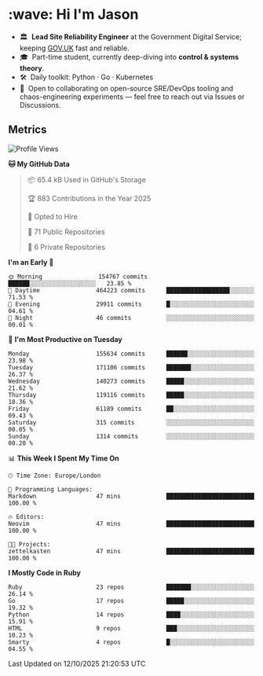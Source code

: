 <h1 align="left" id="jason-title">:wave: Hi I'm Jason</h1>

- 🏛️ &nbsp;**Lead Site Reliability Engineer** at the Government Digital Service; keeping [GOV.UK](https://www.gov.uk/) fast and reliable.
- 🎓 &nbsp;Part-time student, currently deep-diving into **control & systems theory**.  
- 🛠️ &nbsp;Daily toolkit: Python · Go · Kubernetes  
- 🤝 &nbsp;Open to collaborating on open-source SRE/DevOps tooling and chaos-engineering experiments — feel free to reach out via Issues or Discussions.


<h2>Metrics</h2>

<!--START_SECTION:waka-->
![Profile Views](http://img.shields.io/badge/Profile%20Views-0-blue)

**🐱 My GitHub Data** 

> 📦 65.4 kB Used in GitHub's Storage 
 > 
> 🏆 883 Contributions in the Year 2025
 > 
> 💼 Opted to Hire
 > 
> 📜 71 Public Repositories 
 > 
> 🔑 6 Private Repositories 
 > 
**I'm an Early 🐤** 

```text
🌞 Morning                154767 commits      ██████░░░░░░░░░░░░░░░░░░░   23.85 % 
🌆 Daytime                464223 commits      ██████████████████░░░░░░░   71.53 % 
🌃 Evening                29911 commits       █░░░░░░░░░░░░░░░░░░░░░░░░   04.61 % 
🌙 Night                  46 commits          ░░░░░░░░░░░░░░░░░░░░░░░░░   00.01 % 
```
📅 **I'm Most Productive on Tuesday** 

```text
Monday                   155634 commits      ██████░░░░░░░░░░░░░░░░░░░   23.98 % 
Tuesday                  171106 commits      ███████░░░░░░░░░░░░░░░░░░   26.37 % 
Wednesday                140273 commits      █████░░░░░░░░░░░░░░░░░░░░   21.62 % 
Thursday                 119116 commits      █████░░░░░░░░░░░░░░░░░░░░   18.36 % 
Friday                   61189 commits       ██░░░░░░░░░░░░░░░░░░░░░░░   09.43 % 
Saturday                 315 commits         ░░░░░░░░░░░░░░░░░░░░░░░░░   00.05 % 
Sunday                   1314 commits        ░░░░░░░░░░░░░░░░░░░░░░░░░   00.20 % 
```


📊 **This Week I Spent My Time On** 

```text
🕑︎ Time Zone: Europe/London

💬 Programming Languages: 
Markdown                 47 mins             █████████████████████████   100.00 % 

🔥 Editors: 
Neovim                   47 mins             █████████████████████████   100.00 % 

🐱‍💻 Projects: 
zettelkasten             47 mins             █████████████████████████   100.00 % 
```

**I Mostly Code in Ruby** 

```text
Ruby                     23 repos            ███████░░░░░░░░░░░░░░░░░░   26.14 % 
Go                       17 repos            █████░░░░░░░░░░░░░░░░░░░░   19.32 % 
Python                   14 repos            ████░░░░░░░░░░░░░░░░░░░░░   15.91 % 
HTML                     9 repos             ███░░░░░░░░░░░░░░░░░░░░░░   10.23 % 
Smarty                   4 repos             █░░░░░░░░░░░░░░░░░░░░░░░░   04.55 % 
```




 Last Updated on 12/10/2025 21:20:53 UTC
<!--END_SECTION:waka-->

<!-- links -->

[issues page]: https://github.com/jasonBirchall/jasonBirchall/issues "jasonBirchall/issues"
